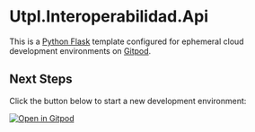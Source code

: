 # Utpl.Interoperabilidad.Api

This is a [Python Flask](https://flask.palletsprojects.com/en/2.0.x) template configured for ephemeral cloud development environments on [Gitpod](https://www.gitpod.io/).

## Next Steps

Click the button below to start a new development environment:

[![Open in Gitpod](https://gitpod.io/button/open-in-gitpod.svg)](https://gitpod.io/#https://github.com/gdlopez3/Utpl.Interoperabilidad.Api.git)
